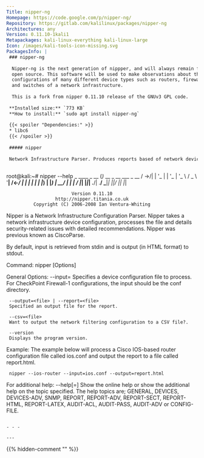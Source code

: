 ```yaml
---
Title: nipper-ng
Homepage: https://code.google.com/p/nipper-ng/
Repository: https://gitlab.com/kalilinux/packages/nipper-ng
Architectures: any
Version: 0.11.10-1kali1
Metapackages: kali-linux-everything kali-linux-large 
Icon: /images/kali-tools-icon-missing.svg
PackagesInfo: |
 ### nipper-ng
 
  Nipper-ng is the next generation of nippper, and will always remain free and
  open source. This software will be used to make observations about the security
  configurations of many different device types such as routers, firewalls,
  and switches of a network infrastructure.
   
  This is a fork from nipper 0.11.10 release of the GNUv3 GPL code.
 
 **Installed size:** `773 KB`  
 **How to install:** `sudo apt install nipper-ng`  
 
 {{< spoiler "Dependencies:" >}}
 * libc6 
 {{< /spoiler >}}
 
 ##### nipper
 
 Network Infrastructure Parser. Produces reports based of network device configuration file settings.
 
 ```
 root@kali:~# nipper --help
                      _                           ____
                _ __ (_)_ __  _ __   ___ _ __    / ->/|
               | '_ \| | '_ \| '_ \ / _ \ '__|  /<-_/ |
               | | | | | |_) | |_) |  __/ |     |   | /
               |_| |_|_| .__/| .__/ \___|_|     |___|/
                       |_|   |_|
 
                            Version 0.11.10
                      http://nipper.titania.co.uk
              Copyright (C) 2006-2008 Ian Ventura-Whiting
 
 Nipper is a  Network Infrastructure  Configuration Parser.  Nipper takes
 a network infrastructure  device configuration,  processes the  file and
 details security-related  issues with detailed  recommendations.  Nipper
 was previous known as CiscoParse.
 
 By default, input is retrieved from stdin and is output (in HTML format)
 to stdout.
 
 Command:
     nipper [Options]
 
 General Options:
     --input=<file>
     Specifies a  device configuration  file to  process.  For CheckPoint
     Firewall-1 configurations, the input should be the conf directory.
 
     --output=<file> | --report=<file>
     Specified an output file for the report.
 
     --csv=<file>
     Want to output the network filtering configuration to a CSV file?.
 
     --version
     Displays the program version.
 
 Example:
     The  example   below  will   process  a   Cisco   IOS-based   router
     configuration file called ios.conf  and output  the report to a file
     called report.html.
 
     nipper --ios-router --input=ios.conf --output=report.html
 
 For additional help:
     --help[=<topic>]
     Show  the  online help  or show  the  additional  help on  the topic
     specified.  The help  topics  are;  GENERAL,  DEVICES,  DEVICES-ADV,
     SNMP,  REPORT, REPORT-ADV,  REPORT-SECT, REPORT-HTML,  REPORT-LATEX,
     AUDIT-ACL, AUDIT-PASS, AUDIT-ADV or CONFIG-FILE.
 ```
 
 - - -
 
---
```

{{% hidden-comment "<!--Do not edit anything above this line-->" %}}
